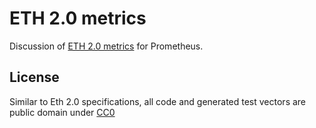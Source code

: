 # ETH 2.0 metrics

Discussion of [ETH 2.0 metrics](metrics.md) for Prometheus.

## License

Similar to Eth 2.0 specifications, all code and generated test vectors
are public domain under [CC0](https://creativecommons.org/publicdomain/zero/1.0/)